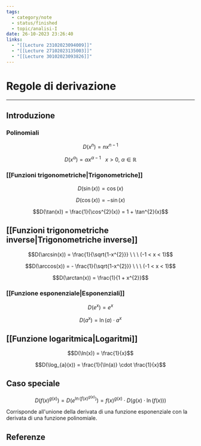 ```yaml
---
tags:
  - category/note
  - status/finished
  - topic/analisi-I
date: 26-10-2023 23:26:40
links:
  - "[[Lecture 23102023094009]]"
  - "[[Lecture 27102023135003]]"
  - "[[Lecture 30102023093826]]"
---
```


# Regole di derivazione
---
## Introduzione
### Polinomiali
$$D(x^{n}) = nx^{n-1}$$

$$D(x^{\alpha}) = \alpha x^{\alpha-1} \ \ \ x > 0, \ \alpha \in \mathbb{R}$$

### [[Funzioni trigonometriche|Trigonometriche]]
$$D(\sin(x)) = \cos(x)$$

$$D(\cos(x)) = -\sin(x)$$

$$D(\tan(x)) = \frac{1}{\cos^{2}(x)} = 1 + \tan^{2}(x)$$

## [[Funzioni trigonometriche inverse|Trigonometriche inverse]]
$$D(\arcsin(x)) = \frac{1}{\sqrt{1-x^{2}}} \ \ \ (-1 < x < 1)$$

$$D(\arccos(x)) = - \frac{1}{\sqrt{1-x^{2}}} \ \ \ (-1 < x < 1)$$

$$D(\arctan(x)) = \frac{1}{1 + x^{2}}$$

### [[Funzione esponenziale|Esponenziali]]
$$D(e^{x}) = e^{x}$$

$$D(a^{x}) = \ln(a) \cdot a^x$$

## [[Funzione logaritmica|Logaritmi]]
$$D(\ln(x)) = \frac{1}{x}$$

$$D(\log_{a}(x)) = \frac{1}{\ln(a)} \cdot \frac{1}{x}$$

## Caso speciale
$$D(f(x)^{g(x)}) = D(e^{\ln(f(x)^{g(x)})}) = f(x)^{g(x)} \cdot D(g(x) \cdot \ln(f(x)))$$

Corrisponde all'unione della derivata di una funzione esponenziale con la derivata di una funzione polinomiale.

## Referenze